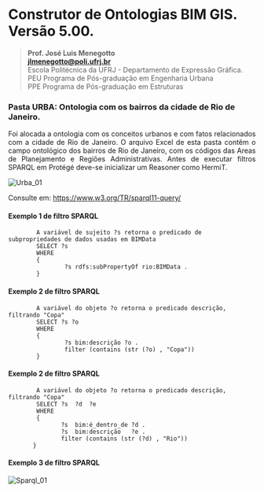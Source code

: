 # Construtor de Ontologias BIM GIS. Versão 5.00.
>**Prof. José Luis Menegotto**<br>
>**jlmenegotto@poli.ufrj.br**<br>
>Escola Politécnica da UFRJ - Departamento de Expressão Gráfica.<br>
>PEU Programa de Pós-graduação em Engenharia Urbana<br>
>PPE Programa de Pós-graduação em Estruturas<br>

### Pasta URBA: Ontologia com os bairros da cidade de Rio de Janeiro.

<p align="justify">Foi alocada a ontologia com os conceitos urbanos e com fatos relacionados com a cidade de Rio de Janeiro. O arquivo Excel de esta pasta contêm o campo ontológico dos bairros de Rio de Janeiro, com os códigos das Areas de Planejamento e Regiões Administrativas. Antes de executar filtros SPARQL em Protégé deve-se inicializar um Reasoner como HermiT.<br></b></p>

![Urba_01](https://github.com/user-attachments/assets/f6df7b45-11a0-444b-9589-5521e623cd07)

Consulte em: https://www.w3.org/TR/sparql11-query/

#### Exemplo 1 de filtro SPARQL 

            A variável de sujeito ?s retorna o predicado de subpropriedades de dados usadas em BIMData
            SELECT ?s
            WHERE
            {   
                    ?s rdfs:subPropertyOf rio:BIMData .
            }

#### Exemplo 2 de filtro SPARQL 

            A variável do objeto ?o retorna o predicado descrição, filtrando "Copa"
            SELECT ?s ?o
            WHERE
            {   
                    ?s bim:descrição ?o .
                    filter (contains (str (?o) , "Copa"))
            }
        
#### Exemplo 2 de filtro SPARQL 

            A variável do objeto ?o retorna o predicado descrição, filtrando "Copa"
            SELECT ?s  ?d  ?e
            WHERE
            {   
                   ?s  bim:é_dentro_de ?d . 
                   ?s  bim:descrição   ?e .
                   filter (contains (str (?d) , "Rio"))
           }

#### Exemplo 3 de filtro SPARQL

![Sparql_01](https://github.com/JLMenegotto/OntologiaBIM/assets/9437020/0a1df997-bb93-4b06-ac53-9c87c1e9d790)
